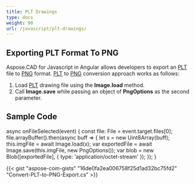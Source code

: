 ```yaml
---
title: PLT Drawings
type: docs
weight: 90
url: /javascript/plt-drawings/
---
```


## **Exporting PLT Format To PNG**

Aspose.CAD for Javascript in Angular allows developers to export an [PLT](https://docs.fileformat.com/cad/plt/) file to [PNG](https://docs.fileformat.com/image/png/) format.
[PLT](https://docs.fileformat.com/cad/plt/) to [PNG](https://docs.fileformat.com/image/png/) conversion approach works as follows:

1. Load [PLT](https://docs.fileformat.com/cad/plt/) drawing file using the **Image.load** method.
1. Call **Image.save** while passing an object of **PngOptions** as the second parameter.

## Sample Code

async onFileSelected(event) {
 const file: File = event.target.files[0];
 file.arrayBuffer().then(async buff => {
  let x = new Uint8Array(buff);
  this.imgFile = await Image.load(x);
  var exportedFile = await Image.save(this.imgFile, new PngOptions());
  var blob = new Blob([exportedFile], { type: 'application/octet-stream' });
  });
}

{{< gist "aspose-com-gists" "16de0fa2ea006758f25d1ad32bc75fd2" "Convert-PLT-to-PNG-Export.cs" >}}
